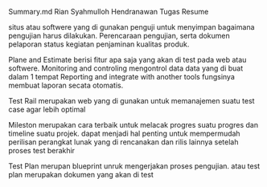 Summary.md
Rian Syahmulloh Hendranawan
Tugas Resume

situs atau softwere yang di gunakan penguji untuk menyimpan bagaimana pengujian harus dilakukan. Perencaraan pengujian, serta dokumen pelaporan status kegiatan penjaminan kualitas produk.

Plane and Estimate berisi fitur apa saja yang akan di test pada web atau softwere.
Monitoring and controling mengontrol data data yang di buat dalam 1 tempat
Reporting and integrate with another tools fungsinya membuat laporan secata otomatis.

Test Rail merupakan web yang di gunakan untuk memanajemen suatu test case agar lebih optimal

Mileston merupakan cara terbaik untuk melacak progres suatu progres dan timeline suatu projek. dapat menjadi hal penting untuk mempermudah perilisan perangkat lunak yang di rencanakan dan rilis lainnya setelah proses test berakhir
 
 Test Plan merupan blueprint unruk mengerjakan proses pengujian. atau test plan merupakan dokumen yang akan di test